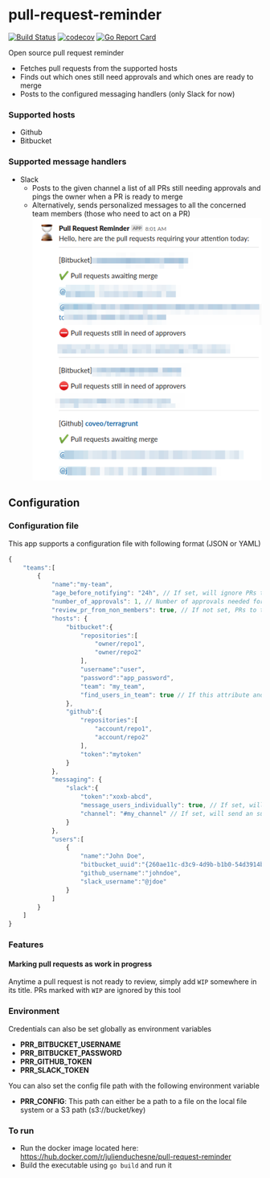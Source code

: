 # pull-request-reminder
[![Build Status](https://travis-ci.org/julienduchesne/pull-request-reminder.svg?branch=master)](https://travis-ci.org/julienduchesne/pull-request-reminder)
[![codecov](https://codecov.io/gh/julienduchesne/pull-request-reminder/branch/master/graph/badge.svg)](https://codecov.io/gh/julienduchesne/pull-request-reminder)
[![Go Report Card](https://goreportcard.com/badge/github.com/julienduchesne/pull-request-reminder)](https://goreportcard.com/report/github.com/julienduchesne/pull-request-reminder)

Open source pull request reminder
* Fetches pull requests from the supported hosts
* Finds out which ones still need approvals and which ones are ready to merge 
* Posts to the configured messaging handlers (only Slack for now)

### Supported hosts
* Github
* Bitbucket

### Supported message handlers
* Slack
    * Posts to the given channel a list of all PRs still needing approvals and pings the owner when a PR is ready to merge  
    * Alternatively, sends personalized messages to all the concerned team members (those who need to act on a PR)  
![Slack](https://github.com/julienduchesne/pull-request-reminder/raw/master/slack.png)

## Configuration

### Configuration file
This app supports a configuration file with following format (JSON or YAML)
```js
{
    "teams":[
        {
            "name":"my-team",
            "age_before_notifying": "24h", // If set, will ignore PRs that have been created for less than the given time (when seeking approvals) and will ignore PRs that have been stale for less than the given time when they have been approved (when waiting for merge)
            "number_of_approvals": 1, // Number of approvals needed for a PR to be considered approved (Ignores the author's approval). Defaults to 1
            "review_pr_from_non_members": true, // If not set, PRs to the listed repositories will be ignored if they are not authored by one of the team members
            "hosts": {
                "bitbucket":{
                    "repositories":[
                        "owner/repo1",
                        "owner/repo2"
                    ],
                    "username":"user",
                    "password":"app_password",
                    "team": "my_team",
                    "find_users_in_team": true // If this attribute and `team` is set, user UUIDs will be found from the user name. An error will be raised if there is more than one match for a single user. To fix that issues, the user UUID must be set manually.
                },
                "github":{
                    "repositories":[
                        "account/repo1",
                        "account/repo2"
                    ],
                    "token":"mytoken"
                }
            },
            "messaging": {
                "slack":{
                    "token":"xoxb-abcd",
                    "message_users_individually": true, // If set, will send a personalized message to all the concerned team members (those who need to act on a PR)
                    "channel": "#my_channel" // If set, will send an summary message to the given channel
                }
            },
            "users":[
                {
                    "name":"John Doe",
                    "bitbucket_uuid":"{260ae11c-d3c9-4d9b-b1b0-54d3914b6c24}",
                    "github_username":"johndoe",
                    "slack_username":"@jdoe"
                }
            ]
        }
    ]
}
```

### Features
#### Marking pull requests as work in progress
Anytime a pull request is not ready to review, simply add `WIP` somewhere in its title. PRs marked with `WIP` are ignored by this tool


### Environment
Credentials can also be set globally as environment variables
- **PRR_BITBUCKET_USERNAME**
- **PRR_BITBUCKET_PASSWORD**
- **PRR_GITHUB_TOKEN**
- **PRR_SLACK_TOKEN**

You can also set the config file path with the following environment variable
- **PRR_CONFIG**: This path can either be a path to a file on the local file system or a S3 path (s3://bucket/key)

### To run
* Run the docker image located here: https://hub.docker.com/r/julienduchesne/pull-request-reminder
* Build the executable using `go build` and run it
